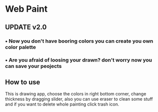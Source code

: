 # Web Paint

## UPDATE v2.0

### • Now you don't have booring colors you can create you own color palette

### • Are you afraid of loosing your drawn? don't worry now you can save your peojects

## How to use

This is drawing app, choose the colors in right bottom corner, change thickness by dragging slider,  also you can use eraser to clean some stuff and if you want to delete whole painting click trash icon. 
